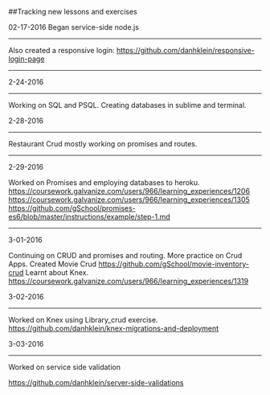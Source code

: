 ##Tracking new lessons and exercises

02-17-2016
Began service-side node.js
___________
Also created a responsive login: https://github.com/danhklein/responsive-login-page
____________


2-24-2016
_____
Working on SQL and PSQL. Creating databases in sublime and terminal.

2-28-2016
____

Restaurant Crud mostly working on promises and routes.

____
2-29-2016

Worked on Promises and employing databases to heroku. https://coursework.galvanize.com/users/966/learning_experiences/1206
https://coursework.galvanize.com/users/966/learning_experiences/1305
https://github.com/gSchool/promises-es6/blob/master/instructions/example/step-1.md

_____
3-01-2016

Continuing on CRUD and promises and routing. More practice on Crud Apps.
Created Movie Crud
https://github.com/gSchool/movie-inventory-crud
Learnt about Knex.
https://coursework.galvanize.com/users/966/learning_experiences/1319

3-02-2016
____

Worked on Knex using Library_crud exercise. https://github.com/danhklein/knex-migrations-and-deployment

3-03-2016
_____
Worked on service side validation

https://github.com/danhklein/server-side-validations

